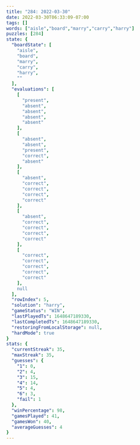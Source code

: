 ```yaml
---
title: "284: 2022-03-30"
date: 2022-03-30T06:33:09-07:00
tags: []
words: ["aisle","board","marry","carry","harry"]
puzzles: [284]
state: {
  "boardState": [
    "aisle",
    "board",
    "marry",
    "carry",
    "harry",
    ""
  ],
  "evaluations": [
    [
      "present",
      "absent",
      "absent",
      "absent",
      "absent"
    ],
    [
      "absent",
      "absent",
      "present",
      "correct",
      "absent"
    ],
    [
      "absent",
      "correct",
      "correct",
      "correct",
      "correct"
    ],
    [
      "absent",
      "correct",
      "correct",
      "correct",
      "correct"
    ],
    [
      "correct",
      "correct",
      "correct",
      "correct",
      "correct"
    ],
    null
  ],
  "rowIndex": 5,
  "solution": "harry",
  "gameStatus": "WIN",
  "lastPlayedTs": 1648647189330,
  "lastCompletedTs": 1648647189330,
  "restoringFromLocalStorage": null,
  "hardMode": true
}
stats: {
  "currentStreak": 35,
  "maxStreak": 35,
  "guesses": {
    "1": 0,
    "2": 4,
    "3": 15,
    "4": 14,
    "5": 4,
    "6": 3,
    "fail": 1
  },
  "winPercentage": 98,
  "gamesPlayed": 41,
  "gamesWon": 40,
  "averageGuesses": 4
}
---
```


<!-- more -->
